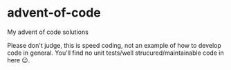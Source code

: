 # advent-of-code
My advent of code solutions

Please don't judge, this is speed coding, not an example of how to develop code in general. You'll find no unit tests/well strucured/maintainable code in here :wink:.
